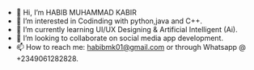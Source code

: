 - 👋 Hi, I’m HABIB MUHAMMAD KABIR
- 👀 I’m interested in Codinding with python,java and C++.
- 🌱 I’m currently learning UI/UX Designing & Artificial Intelligent (Ai).
- 💞️ I’m looking to collaborate on social media app development.
- 📫 How to reach me: habibmk01@gmail.com or through Whatsapp @ +2349061282828.
